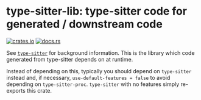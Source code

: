 # type-sitter-lib: type-sitter code for generated / downstream code

[![crates.io](https://img.shields.io/crates/v/type-sitter-lib.svg)](https://crates.io/crates/type-sitter-lib)
[![docs.rs](https://img.shields.io/docsrs/type-sitter-lib)](https://docs.rs/type-sitter-lib)

See [`type-sitter`](https://github.com/Jakobeha/type-sitter#readme) for background information. This is the library which code generated from type-sitter depends on at runtime.

Instead of depending on this, typically you should depend on `type-sitter` instead and, if necessary, `use-default-features = false` to avoid depending on `type-sitter-proc`. `type-sitter` with no features simply re-exports this crate.